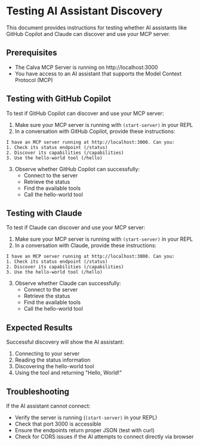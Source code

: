 # Testing AI Assistant Discovery

This document provides instructions for testing whether AI assistants like GitHub Copilot and Claude can discover and use your MCP server.

## Prerequisites

- The Calva MCP Server is running on http://localhost:3000
- You have access to an AI assistant that supports the Model Context Protocol (MCP)

## Testing with GitHub Copilot

To test if GitHub Copilot can discover and use your MCP server:

1. Make sure your MCP server is running with `(start-server)` in your REPL
2. In a conversation with GitHub Copilot, provide these instructions:

```
I have an MCP server running at http://localhost:3000. Can you:
1. Check its status endpoint (/status)
2. Discover its capabilities (/capabilities)
3. Use the hello-world tool (/hello)
```

3. Observe whether GitHub Copilot can successfully:
   - Connect to the server
   - Retrieve the status
   - Find the available tools
   - Call the hello-world tool

## Testing with Claude

To test if Claude can discover and use your MCP server:

1. Make sure your MCP server is running with `(start-server)` in your REPL
2. In a conversation with Claude, provide these instructions:

```
I have an MCP server running at http://localhost:3000. Can you:
1. Check its status endpoint (/status)
2. Discover its capabilities (/capabilities) 
3. Use the hello-world tool (/hello)
```

3. Observe whether Claude can successfully:
   - Connect to the server
   - Retrieve the status
   - Find the available tools
   - Call the hello-world tool

## Expected Results

Successful discovery will show the AI assistant:
1. Connecting to your server
2. Reading the status information
3. Discovering the hello-world tool
4. Using the tool and returning "Hello, World!"

## Troubleshooting

If the AI assistant cannot connect:
- Verify the server is running (`(start-server)` in your REPL)
- Check that port 3000 is accessible
- Ensure the endpoints return proper JSON (test with curl)
- Check for CORS issues if the AI attempts to connect directly via browser